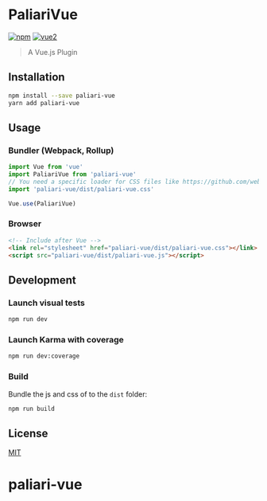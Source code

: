 PaliariVue
==========

[![npm](https://img.shields.io/npm/v/paliari-vue.svg)](https://www.npmjs.com/package/paliari-vue) [![vue2](https://img.shields.io/badge/vue-2.x-brightgreen.svg)](https://vuejs.org/)

> A Vue.js Plugin

Installation
------------

```bash
npm install --save paliari-vue
yarn add paliari-vue
```

Usage
-----

### Bundler (Webpack, Rollup)

```js
import Vue from 'vue'
import PaliariVue from 'paliari-vue'
// You need a specific loader for CSS files like https://github.com/webpack/css-loader
import 'paliari-vue/dist/paliari-vue.css'

Vue.use(PaliariVue)
```

### Browser

```html
<!-- Include after Vue -->
<link rel="stylesheet" href="paliari-vue/dist/paliari-vue.css"></link>
<script src="paliari-vue/dist/paliari-vue.js"></script>
```

Development
-----------

### Launch visual tests

```bash
npm run dev
```

### Launch Karma with coverage

```bash
npm run dev:coverage
```

### Build

Bundle the js and css of to the `dist` folder:

```bash
npm run build
```

License
-------

[MIT](http://opensource.org/licenses/MIT)
# paliari-vue

